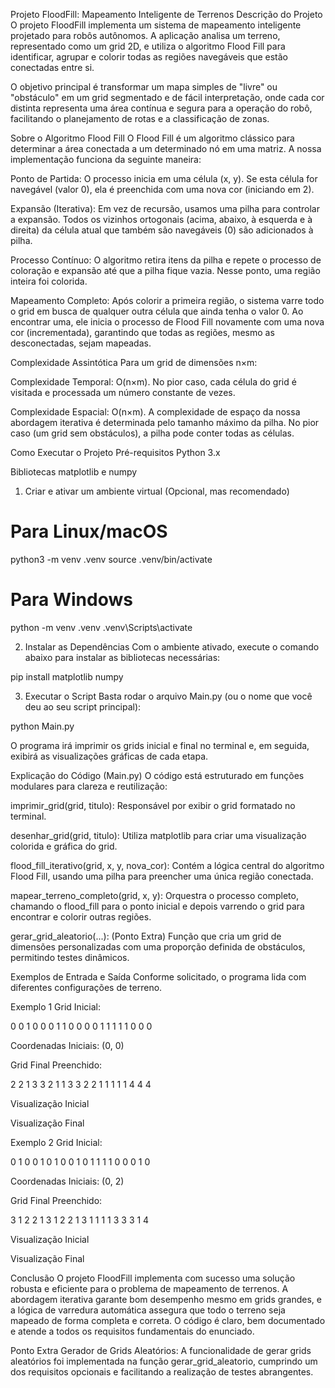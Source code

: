 Projeto FloodFill: Mapeamento Inteligente de Terrenos
Descrição do Projeto
O projeto FloodFill implementa um sistema de mapeamento inteligente projetado para robôs autônomos. A aplicação analisa um terreno, representado como um grid 2D, e utiliza o algoritmo Flood Fill para identificar, agrupar e colorir todas as regiões navegáveis que estão conectadas entre si.

O objetivo principal é transformar um mapa simples de "livre" ou "obstáculo" em um grid segmentado e de fácil interpretação, onde cada cor distinta representa uma área contínua e segura para a operação do robô, facilitando o planejamento de rotas e a classificação de zonas.

Sobre o Algoritmo Flood Fill
O Flood Fill é um algoritmo clássico para determinar a área conectada a um determinado nó em uma matriz. A nossa implementação funciona da seguinte maneira:

Ponto de Partida: O processo inicia em uma célula (x, y). Se esta célula for navegável (valor 0), ela é preenchida com uma nova cor (iniciando em 2).

Expansão (Iterativa): Em vez de recursão, usamos uma pilha para controlar a expansão. Todos os vizinhos ortogonais (acima, abaixo, à esquerda e à direita) da célula atual que também são navegáveis (0) são adicionados à pilha.

Processo Contínuo: O algoritmo retira itens da pilha e repete o processo de coloração e expansão até que a pilha fique vazia. Nesse ponto, uma região inteira foi colorida.

Mapeamento Completo: Após colorir a primeira região, o sistema varre todo o grid em busca de qualquer outra célula que ainda tenha o valor 0. Ao encontrar uma, ele inicia o processo de Flood Fill novamente com uma nova cor (incrementada), garantindo que todas as regiões, mesmo as desconectadas, sejam mapeadas.

Complexidade Assintótica
Para um grid de dimensões n×m:

Complexidade Temporal: O(n×m). No pior caso, cada célula do grid é visitada e processada um número constante de vezes.

Complexidade Espacial: O(n×m). A complexidade de espaço da nossa abordagem iterativa é determinada pelo tamanho máximo da pilha. No pior caso (um grid sem obstáculos), a pilha pode conter todas as células.

Como Executar o Projeto
Pré-requisitos
Python 3.x

Bibliotecas matplotlib e numpy

1. Criar e ativar um ambiente virtual (Opcional, mas recomendado)
# Para Linux/macOS
python3 -m venv .venv
source .venv/bin/activate

# Para Windows
python -m venv .venv
.venv\Scripts\activate

2. Instalar as Dependências
Com o ambiente ativado, execute o comando abaixo para instalar as bibliotecas necessárias:

pip install matplotlib numpy

3. Executar o Script
Basta rodar o arquivo Main.py (ou o nome que você deu ao seu script principal):

python Main.py

O programa irá imprimir os grids inicial e final no terminal e, em seguida, exibirá as visualizações gráficas de cada etapa.

Explicação do Código (Main.py)
O código está estruturado em funções modulares para clareza e reutilização:

imprimir_grid(grid, titulo): Responsável por exibir o grid formatado no terminal.

desenhar_grid(grid, titulo): Utiliza matplotlib para criar uma visualização colorida e gráfica do grid.

flood_fill_iterativo(grid, x, y, nova_cor): Contém a lógica central do algoritmo Flood Fill, usando uma pilha para preencher uma única região conectada.

mapear_terreno_completo(grid, x, y): Orquestra o processo completo, chamando o flood_fill para o ponto inicial e depois varrendo o grid para encontrar e colorir outras regiões.

gerar_grid_aleatorio(...): (Ponto Extra) Função que cria um grid de dimensões personalizadas com uma proporção definida de obstáculos, permitindo testes dinâmicos.

Exemplos de Entrada e Saída
Conforme solicitado, o programa lida com diferentes configurações de terreno.

Exemplo 1
Grid Inicial:

0  0  1  0  0
0  1  1  0  0
0  0  1  1  1
1  1  0  0  0

Coordenadas Iniciais: (0, 0)

Grid Final Preenchido:

2  2  1  3  3
2  1  1  3  3
2  2  1  1  1
1  1  4  4  4

Visualização Inicial

Visualização Final

Exemplo 2
Grid Inicial:

0  1  0  0  1
0  1  0  0  1
0  1  1  1  1
0  0  0  1  0

Coordenadas Iniciais: (0, 2)

Grid Final Preenchido:

3  1  2  2  1
3  1  2  2  1
3  1  1  1  1
3  3  3  1  4

Visualização Inicial

Visualização Final

Conclusão
O projeto FloodFill implementa com sucesso uma solução robusta e eficiente para o problema de mapeamento de terrenos. A abordagem iterativa garante bom desempenho mesmo em grids grandes, e a lógica de varredura automática assegura que todo o terreno seja mapeado de forma completa e correta. O código é claro, bem documentado e atende a todos os requisitos fundamentais do enunciado.

Ponto Extra
Gerador de Grids Aleatórios: A funcionalidade de gerar grids aleatórios foi implementada na função gerar_grid_aleatorio, cumprindo um dos requisitos opcionais e facilitando a realização de testes abrangentes.
